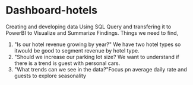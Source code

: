 # Dashboard-hotels
Creating and developing data Using SQL Query and transfering it to PowerBI to Visualize and Summarize Findings.
Things we need to find,
1) "Is our hotel revenue growing by year?" We have two hotel types so itwould be good to segment revenue by hotel type.
2) "Should we increase our parking lot size? We want to understand if there is a trend is guest with personal cars.
3) "What trends can we see in the data?"Focus pn average daily rate and guests to explore seasonality
